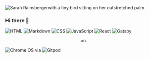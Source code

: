 <img src="https://user-images.githubusercontent.com/5098874/142215203-284acb33-90cd-4d31-80d6-352085be1d57.jpg" alt="Sarah Rainsbergerwith a tiny bird sitting on her outstretched palm.">

### Hi there 👋

![](https://img.shields.io/badge/html5-%23E34F26.svg?style=for-the-badge&logo=html5&logoColor=white "HTML") ![](https://img.shields.io/badge/markdown-%23000000.svg?style=for-the-badge&logo=markdown&logoColor=white "Markdown") ![](https://img.shields.io/badge/css3-%231572B6.svg?style=for-the-badge&logo=css3&logoColor=white "CSS") ![](https://img.shields.io/badge/javascript-%23323330.svg?style=for-the-badge&logo=javascript&logoColor=%23F7DF1E "JavaScript") ![](https://img.shields.io/badge/react-%2320232a.svg?style=for-the-badge&logo=react&logoColor=%2361DAFB "React") ![](https://img.shields.io/badge/Gatsby-%23663399.svg?style=for-the-badge&logo=gatsby&logoColor=white "Gatsby")

<p align="center" font="+3">on</p>

![](https://img.shields.io/badge/chrome%20os-3d89fc?style=for-the-badge&logo=google%20chrome&logoColor=white "Chrome OS") via ![](https://img.shields.io/badge/gitpod-f06611.svg?style=for-the-badge&logo=gitpod&logoColor=white "Gitpod")

<!--
**sarah11918/sarah11918** is a ✨ _special_ ✨ repository because its `README.md` (this file) appears on your GitHub profile.

Here are some ideas to get you started:

- 🔭 I’m currently working on ...
- 🌱 I’m currently learning ...
- 👯 I’m looking to collaborate on ...
- 🤔 I’m looking for help with ...
- 💬 Ask me about ...
- 📫 How to reach me: ...
- 😄 Pronouns: ...
- ⚡ Fun fact: ...

[![sarah11918’s github stats](https://github-readme-stats.vercel.app/api?username=sarah11918)](https://github.com/sarah11918)
[![Top Langs](https://github-readme-stats.vercel.app/api/top-langs/?username=sarah11918&layout=compact)](https://github.com/sarah11918)

![Twitter](https://img.shields.io/badge/sarah11918-%231DA1F2.svg?style=for-the-badge&logo=Twitter&logoColor=white)

![Discord](https://img.shields.io/badge/%3CAstro%20Lounge%3E-%237289DA.svg?style=for-the-badge&logo=discord&logoColor=white)



![Pop! OS](https://img.shields.io/badge/Pop!_OS-48B9C7?style=for-the-badge&logo=Pop!_OS&logoColor=white)

-->
